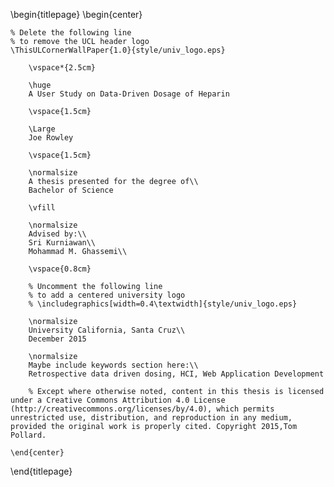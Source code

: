 <!-- 
This is the Latex-heavy title page. 
People outside UCL may want to remove the header logo 
and add the centred logo
-->

\begin{titlepage}
    \begin{center}

    % Delete the following line
    % to remove the UCL header logo
    \ThisULCornerWallPaper{1.0}{style/univ_logo.eps}
        
        \vspace*{2.5cm}
        
        \huge
        A User Study on Data-Driven Dosage of Heparin 
        
        \vspace{1.5cm}
        
        \Large
        Joe Rowley

        \vspace{1.5cm}

        \normalsize
        A thesis presented for the degree of\\
        Bachelor of Science
        
        \vfill
        
        \normalsize
        Advised by:\\
        Sri Kurniawan\\
        Mohammad M. Ghassemi\\
        
        \vspace{0.8cm}

        % Uncomment the following line
        % to add a centered university logo
        % \includegraphics[width=0.4\textwidth]{style/univ_logo.eps}
        
        \normalsize
        University California, Santa Cruz\\
        December 2015

        \normalsize
        Maybe include keywords section here:\\
        Retrospective data driven dosing, HCI, Web Application Development

        % Except where otherwise noted, content in this thesis is licensed under a Creative Commons Attribution 4.0 License (http://creativecommons.org/licenses/by/4.0), which permits unrestricted use, distribution, and reproduction in any medium, provided the original work is properly cited. Copyright 2015,Tom Pollard.

    \end{center}
\end{titlepage}
